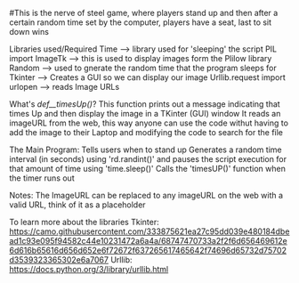 #This is the nerve of steel game, where players stand up and then after a certain random time set by the computer, players have a seat, last to sit down wins

Libraries used/Required
Time --> library used for 'sleeping' the script 
PIL import ImageTk --> this is used to display images form the Plilow library
Random --> used to gnerate the random time that the program sleeps for 
Tkinter --> Creates a GUI so we can display our image
Urllib.request import urlopen --> reads Image URLs

What's _def__timesUp()_?
This function prints out a message indicating that times Up and then display the image in a TKinter (GUI) window
It reads an imageURL from the web, this way anyone can use the code withut having to add the image to their Laptop and modifying the code to search for the file

The Main Program:
Tells users when to stand up 
Generates a random time interval (in seconds) using 'rd.randint()' and pauses the script execution for that amount of time using 'time.sleep()'
Calls the 'timesUP()' function when the timer runs out

Notes:
The ImageURL can be replaced to any imageURL on the web with a valid URL, think of it as a placeholder

To learn more about the libraries
Tkinter: https://camo.githubusercontent.com/333875621ea27c95dd039e480184dbead1c93e095f94582c44e10231472a6a4a/68747470733a2f2f6d656469612e6d616b65616d656d652e6f72672f637265617465642f74696d65732d75702d3539323365302e6a7067
Urllib: https://docs.python.org/3/library/urllib.html

